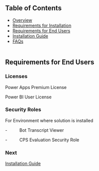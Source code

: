 ## Table of Contents
- [Overview](../README.md#overview)
- [Requirements for Installation](requirements-for-installation.md)
- [Requirements for End Users](requirements-for-endusers.md)
- [Installation Guide](installation.md)
- [FAQs](faq.md)
<br><br>

## Requirements for End Users

### Licenses

Power Apps Premium License

Power BI User License

### Security Roles

For Environment where solution is installed

\-          Bot Transcript Viewer

\-          CPS Evaluation Security Role

### Next
[Installation Guide](installation.md)
